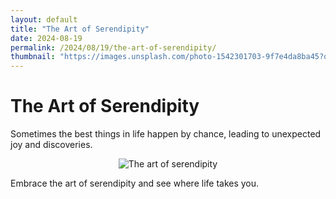 ```yaml
---
layout: default
title: "The Art of Serendipity"
date: 2024-08-19
permalink: /2024/08/19/the-art-of-serendipity/
thumbnail: "https://images.unsplash.com/photo-1542301703-9f7e4da8ba45?q=80&w=1935&auto=format&fit=crop&ixlib=rb-4.0.3&ixid=M3wxMjA3fDF8MHxwaG90by1wYWdlfHx8fGVufDB8fHx8fA%3D%3D"
---
```


# The Art of Serendipity

Sometimes the best things in life happen by chance, leading to unexpected joy and discoveries.

<div style="text-align: center;">
    <img src="https://images.unsplash.com/photo-1542301703-9f7e4da8ba45?q=80&w=1935&auto=format&fit=crop&ixlib=rb-4.0.3&ixid=M3wxMjA3fDF8MHxwaG90by1wYWdlfHx8fGVufDB8fHx8fA%3D%3D" alt="The art of serendipity" title="The art of serendipity" style="max-width: 100%; max-height: 800px; width: auto; height: auto;" />
</div>

Embrace the art of serendipity and see where life takes you.
